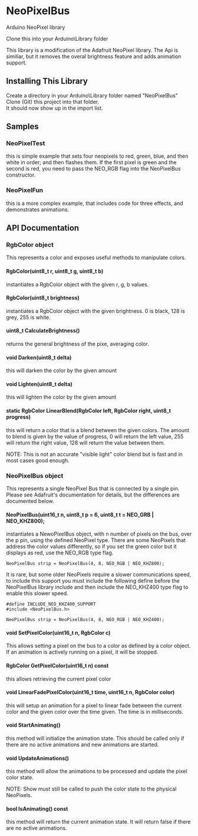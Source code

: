 # NeoPixelBus

Arduino NeoPixel library

Clone this into your Arduino\Library folder

This library is a modification of the Adafruit NeoPixel library.
The Api is similiar, but it removes the overal brightness feature and adds animation support.

## Installing This Library
Create a directory in your Arduino\Library folder named "NeoPixelBus"
Clone (Git) this project into that folder.  
It should now show up in the import list.

## Samples
### NeoPixelTest
this is simple example that sets four neopixels to red, green, blue, and then white in order; and then flashes them.  If the first pixel is green and the second is red, you need to pass the NEO_RGB flag into the NeoPixelBus constructor.
### NeoPixelFun
this is a more complex example, that includes code for three effects, and demonstrates animations.

## API Documentation

### RgbColor object
This represents a color and exposes useful methods to manipulate colors.

#### RgbColor(uint8_t r, uint8_t g, uint8_t b)
instantiates a RgbColor object with the given r, g, b values.

#### RgbColor(uint8_t brightness)
instantiates a RgbColor object with the given brightness. 0 is black, 128 is grey, 255 is white.

#### uint8_t CalculateBrightness()
returns the general brightness of the pixe, averaging color.

#### void Darken(uint8_t delta)
this will darken the color by the given amount

#### void Lighten(uint8_t delta)
this will lighten the color by the given amount

#### static RgbColor LinearBlend(RgbColor left, RgbColor right, uint8_t progress)
this will return a color that is a blend between the given colors.  The amount to blend is given by the value of progress, 0 will return the left value, 255 will return the right value, 128 will return the value between them.

NOTE:  This is not an accurate "visible light" color blend but is fast and in most cases good enough.

### NeoPixelBus object
This represents a single NeoPixel Bus that is connected by a single pin.  Please see Adafruit's documentation for details, but the differences are documented below.

#### NeoPixelBus(uint16_t n, uint8_t p = 6, uint8_t t = NEO_GRB | NEO_KHZ800);
instantiates a NewoPixelBus object, with n number of pixels on the bus, over the p pin, using the defined NeoPixel type.
There are some NeoPixels that address the color values differently, so if you set the green color but it displays as red, use the NEO_RGB type flag.

```
NeoPixelBus strip = NeoPixelBus(4, 8, NEO_RGB | NEO_KHZ800);
```
It is rare, but some older NeoPixels require a slower communications speed, to include this support you must include the following define before the NeoPixelBus library include and then include the NEO_KHZ400 type flag to enable this slower speed.

```
#define INCLUDE_NEO_KHZ400_SUPPORT 
#include <NeoPixelBus.h>

NeoPixelBus strip = NeoPixelBus(4, 8, NEO_RGB | NEO_KHZ400);
```

#### void SetPixelColor(uint16_t n, RgbColor c)
This allows setting a pixel on the bus to a color as defined by a color object.	If an animation is actively running on a pixel, it will be stopped.

#### RgbColor GetPixelColor(uint16_t n) const
this allows retrieving the current pixel color

#### void LinearFadePixelColor(uint16_t time, uint16_t n, RgbColor color)
this will setup an animation for a pixel to linear fade between the current color and the given color over the time given.  The time is in milliseconds.

#### void StartAnimating()
this method will initialize the animation state.  This should be called only if there are no active animations and new animations are started.  

#### void UpdateAnimations()
this method will allow the animations to be processed and update the pixel color state. 

NOTE:  Show must still be called to push the color state to the physical NeoPixels.

#### bool IsAnimating() const
this method will return the current animation state.  It will return false if there are no active animations.
